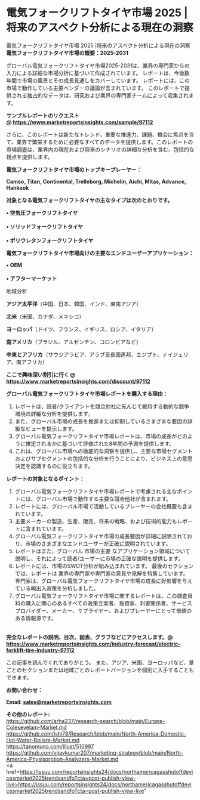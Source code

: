 # 電気フォークリフトタイヤ市場 2025 |将来のアスペクト分析による現在の洞察
電気フォークリフトタイヤ市場 2025 |将来のアスペクト分析による現在の洞察
<strong><b>電気フォークリフトタイヤ市場の概要：2025-2031</b></strong>

グローバル電気フォークリフトタイヤ市場2025-2031は、業界の専門家からの入力による詳細な市場分析に基づいて作成されています。 レポートは、今後数年間で市場の風景とその成長見通しをカバーしています。 レポートには、この市場で動作している主要ベンダーの議論が含まれています。 このレポートで提供される独占的なデータは、研究および業界の専門家チームによって収集されます。

<strong>サンプルレポートのリクエスト @ <a href=https://www.marketreportsinsights.com/sample/97112>https://www.marketreportsinsights.com/sample/97112</a></strong>

さらに、このレポートは新たなトレンド、重要な推進力、課題、機会に焦点を当て、業界で繁栄するために必要なすべてのデータを提供します。このレポートの市場調査は、業界内の現在および将来のシナリオの詳細な分析を含む、包括的な視点を提供します。

<strong>電気フォークリフトタイヤ市場のトップキープレーヤー：</strong>

<strong>Camso, Titan, Continental, Trelleborg, Michelin, Aichi, Mitas, Advance, Hankook</strong>

<strong><b>対象となる電気フォークリフトタイヤの主なタイプは次のとおりです。</b></strong>

<strong>• 空気圧フォークリフトタイヤ<br><br>• ソリッドフォークリフトタイヤ<br><br>• ポリウレタンフォークリフトタイヤ</strong>

<strong><b>電気フォークリフトタイヤ市場向けの主要なエンドユーザーアプリケーション：</b></strong>

<strong>• OEM<br><br>• アフターマーケット</strong>

 地域分析

<strong><b>アジア太平洋</b></strong>（中国、日本、韓国、インド、東南アジア）

<strong><b>北米</b></strong>（米国、カナダ、メキシコ）

<strong><b>ヨーロッパ</b></strong>（ドイツ、フランス、イギリス、ロシア、イタリア）

<strong><b>南アメリカ</b></strong>（ブラジル、アルゼンチン、コロンビアなど）

<strong><b>中東とアフリカ</b></strong>（サウジアラビア、アラブ首長国連邦、エジプト、ナイジェリア、南アフリカ）

<strong>ここで興味深い割引に行く @ <a href=https://www.marketreportsinsights.com/discount/97112>https://www.marketreportsinsights.com/discount/97112</a></strong>

<strong><b>グローバル電気フォークリフトタイヤ市場レポートを購入する理由：</b></strong>
<ol>
  <li>レポートは、読者/クライアントを競合他社に先んじて維持する動的な競争環境の詳細な分析を提供します。</li>
  <li>また、グローバル市場の成長を推進または抑制しているさまざまな要因の詳細なビューを提示します。</li>
  <li>グローバル電気フォークリフトタイヤ市場レポートは、市場の成長がどのように推定されるかに基づいて評価された8年間の予測を提供します。</li>
  <li>これは、グローバル市場への徹底的な洞察を提供し、主要な市場セグメントおよびサブセグメントの包括的な分析を行うことにより、ビジネス上の意思決定を認識するのに役立ちます。</li>
</ol>
<strong><b>レポートの対象となるポイント：</b></strong>
<ol>
  <li>グローバル電気フォークリフトタイヤ市場レポートで考慮される主なポイントには、グローバル市場で動作する主要な競合他社が含まれます。</li>
  <li>レポートには、グローバル市場で活動しているプレーヤーの会社概要も含まれています。</li>
  <li>主要メーカーの製造、生産、販売、将来の戦略、および技術的能力もレポートに含まれています。</li>
  <li>グローバル電気フォークリフトタイヤ市場の成長要因が詳細に説明されており、市場のさまざまなエンドユーザーが正確に説明されています。</li>
  <li>レポートはまた、グローバル 市場の主要 なアプリケーション領域について説明し、それによって読者/ユーザーに市場の正確な説明を提供します。</li>
  <li>レポートには、市場のSWOT分析が組み込まれています。 最後のセクションでは、レポートは 業界の専門家や専門家の意見や見解を特集しています。 専門家は、グローバル電気フォークリフトタイヤ市場の成長に好影響を与えている輸出入政策を分析しました。</li>
  <li>グローバル電気フォークリフトタイヤ市場に関するレポートは、この調査資料の購入に関心のあるすべての政策立案者、投資家、利害関係者、サービスプロバイダー、メーカー、サプライヤー、およびプレーヤーにとって価値のある情報源です。</li>
</ol><br>
<strong>完全なレポートの説明、目次、図表、グラフなどにアクセスします。@ <a href=https://www.marketreportsinsights.com/industry-forecast/electric-forklift-tire-industry-97112>https://www.marketreportsinsights.com/industry-forecast/electric-forklift-tire-industry-97112</a></strong>

この記事を読んでくれてありがとう。 また、アジア、米国、ヨーロッパなど、章ごとのセクションまたは地域ごとのレポートバージョンを個別に入手することもできます。

<strong><b>お問い合わせ：</b></strong>

<strong>Email: </strong><a href=mailto:sales@marketreportsinsights.com><strong>sales@marketreportsinsights.com</strong></a>

<strong>その他のレポート:</strong>
<br>
<a href=https://github.com/arha237/research-search/blob/main/Europe-Colesevelam-Market.md>https://github.com/arha237/research-search/blob/main/Europe-Colesevelam-Market.md</a>
<br>
<a href=https://github.com/Ishi78/Research/blob/main/North-America-Domestic-Hot-Water-Boilers-Market.md>https://github.com/Ishi78/Research/blob/main/North-America-Domestic-Hot-Water-Boilers-Market.md</a>
<br>
<a href=https://tanomuno.com/illust/510997>https://tanomuno.com/illust/510997</a>
<br>
<a href=https://github.com/vijaykumar207/marketing-strategy/blob/main/North-America-Physisorption-Analyzers-Market.md>https://github.com/vijaykumar207/marketing-strategy/blob/main/North-America-Physisorption-Analyzers-Market.md</a>
<br>
<a href=https://issuu.com/reportsinsights24/docs/northamericagasshutoffdevicesmarket2025trendsandfo?cta=post-publish-view-live>https://issuu.com/reportsinsights24/docs/northamericagasshutoffdevicesmarket2025trendsandfo?cta=post-publish-view-live</a>"
